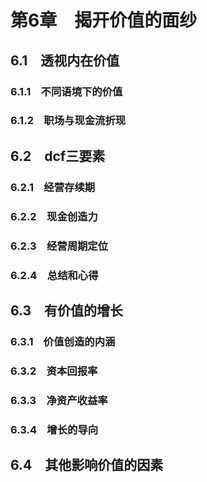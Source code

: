 # 第6章　揭开价值的面纱

## 6.1　透视内在价值

### 6.1.1　不同语境下的价值

### 6.1.2　职场与现金流折现

## 6.2　dcf三要素

### 6.2.1　经营存续期

### 6.2.2　现金创造力

### 6.2.3　经营周期定位

### 6.2.4　总结和心得

## 6.3　有价值的增长

### 6.3.1　价值创造的内涵

### 6.3.2　资本回报率

### 6.3.3　净资产收益率

### 6.3.4　增长的导向

## 6.4　其他影响价值的因素
